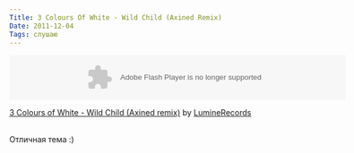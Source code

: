 ```yaml
---
Title: 3 Colours Of White - Wild Child (Axined Remix)
Date: 2011-12-04
Tags: слушаю
---
```


<div class="text"><object height="81" width="600"> <param name="movie" value="https://player.soundcloud.com/player.swf?url=http%3A%2F%2Fapi.soundcloud.com%2Ftracks%2F18826959&amp;show_comments=false&amp;auto_play=false&amp;color=000000"></param> <param name="allowscriptaccess" value="always"></param><param name="wmode" value="opaque"></param> <embed allowscriptaccess="always" height="81" src="https://player.soundcloud.com/player.swf?url=http%3A%2F%2Fapi.soundcloud.com%2Ftracks%2F18826959&amp;show_comments=false&amp;auto_play=false&amp;color=000000" type="application/x-shockwave-flash" width="600"></embed> </object> <p>  <span><a href="http://soundcloud.com/luminerecords/3-colours-of-white-wild-1">3 Colours of White - Wild Child (Axined remix)</a> by <a href="http://soundcloud.com/luminerecords">LumineRecords</a></span></p><br />
Отличная тема :)</div>